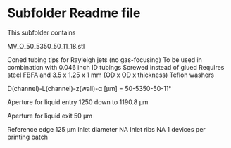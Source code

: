 # Subfolder Readme file
This subfolder contains

MV_O_50_5350_50_11_18.stl

Coned tubing tips for Rayleigh jets (no gas-focusing)
To be used in combination with 0.046 inch ID tubings
Screwed instead of glued
Requires steel FBFA and 3.5 x 1.25 x 1 mm (OD x OD x thickness) Teflon washers

D(channel)-L(channel)-z(wall)-α [µm]
= 50-5350-50-11°

Aperture for liquid entry
1250 down to 1190.8 µm

Aperture for liquid exit
50 µm

Reference edge 125 µm
Inlet diameter NA
Inlet ribs NA
1 devices per printing batch

